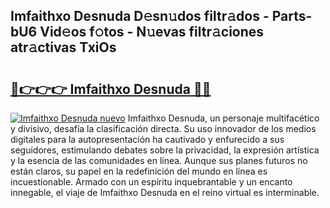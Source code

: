 ## Imfaithxo Desnuda D𝚎sn𝚞dos filtr𝚊dos - Parts-bU6 Vid𝚎os f𝚘tos - N𝚞evas filtr𝚊ciones atr𝚊ctivas TxiOs

# <h2><a href="http://mbe5cch.tromn.icu/?c=Imfaithxo+Desnuda">🔗👉👉👉 Imfaithxo Desnuda 🔗🔗</a></h2>

[![Imfaithxo Desnuda nuevo](https://i.imgur.com/pEAQMta.gif)](http://mbe5cch.tromn.icu/?c=Imfaithxo+Desnuda)
Imfaithxo Desnuda, un personaje multifacético y divisivo, desafía la clasificación directa. Su uso innovador de los medios digitales para la autopresentación ha cautivado y enfurecido a sus seguidores, estimulando debates sobre la privacidad, la expresión artística y la esencia de las comunidades en línea. Aunque sus planes futuros no están claros, su papel en la redefinición del mundo en línea es incuestionable. Armado con un espíritu inquebrantable y un encanto innegable, el viaje de Imfaithxo Desnuda en el reino virtual es interminable.
